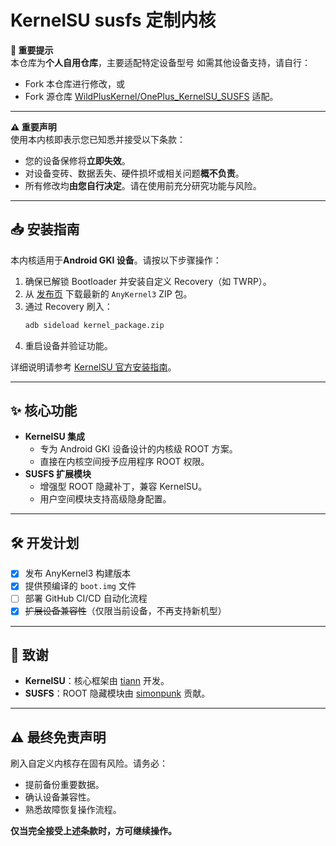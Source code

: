 # KernelSU susfs 定制内核  

**🔔 重要提示**  
本仓库为**个人自用仓库**，主要适配特定设备型号
如需其他设备支持，请自行：  
- Fork 本仓库进行修改，或  
- Fork 源仓库 [WildPlusKernel/OnePlus_KernelSU_SUSFS](https://github.com/WildPlusKernel/OnePlus_KernelSU_SUSFS) 适配。  

---

**⚠️ 重要声明**  
使用本内核即表示您已知悉并接受以下条款：  

- 您的设备保修将**立即失效**。  
- 对设备变砖、数据丢失、硬件损坏或相关问题**概不负责**。  
- 所有修改均**由您自行决定**。请在使用前充分研究功能与风险。  

--- 

## 📥 安装指南  
本内核适用于**Android GKI 设备**。请按以下步骤操作：  

1. 确保已解锁 Bootloader 并安装自定义 Recovery（如 TWRP）。  
2. 从 [发布页](https://github.com/TheWildJames/kernel_build_scripts/releases) 下载最新的 `AnyKernel3` ZIP 包。  
3. 通过 Recovery 刷入：  
   ```bash  
   adb sideload kernel_package.zip  
   ```  
4. 重启设备并验证功能。  

详细说明请参考 [KernelSU 官方安装指南](https://kernelsu.org/guide/installation.html)。  

--- 

## ✨ 核心功能  
- **KernelSU 集成**  
  - 专为 Android GKI 设备设计的内核级 ROOT 方案。  
  - 直接在内核空间授予应用程序 ROOT 权限。  
- **SUSFS 扩展模块**  
  - 增强型 ROOT 隐藏补丁，兼容 KernelSU。  
  - 用户空间模块支持高级隐身配置。  

--- 

## 🛠️ 开发计划  
- [x] 发布 AnyKernel3 构建版本  
- [x] 提供预编译的 `boot.img` 文件  
- [ ] 部署 GitHub CI/CD 自动化流程  
- [x] ~~扩展设备兼容性~~（仅限当前设备，不再支持新机型）  

--- 

## 🙏 致谢  
- **KernelSU**：核心框架由 [tiann](https://github.com/tiann) 开发。  
- **SUSFS**：ROOT 隐藏模块由 [simonpunk](https://gitlab.com/simonpunk/susfs4ksu) 贡献。  

--- 

## ⚠️ 最终免责声明  
刷入自定义内核存在固有风险。请务必：  
- 提前备份重要数据。  
- 确认设备兼容性。  
- 熟悉故障恢复操作流程。  

**仅当完全接受上述条款时，方可继续操作。**  